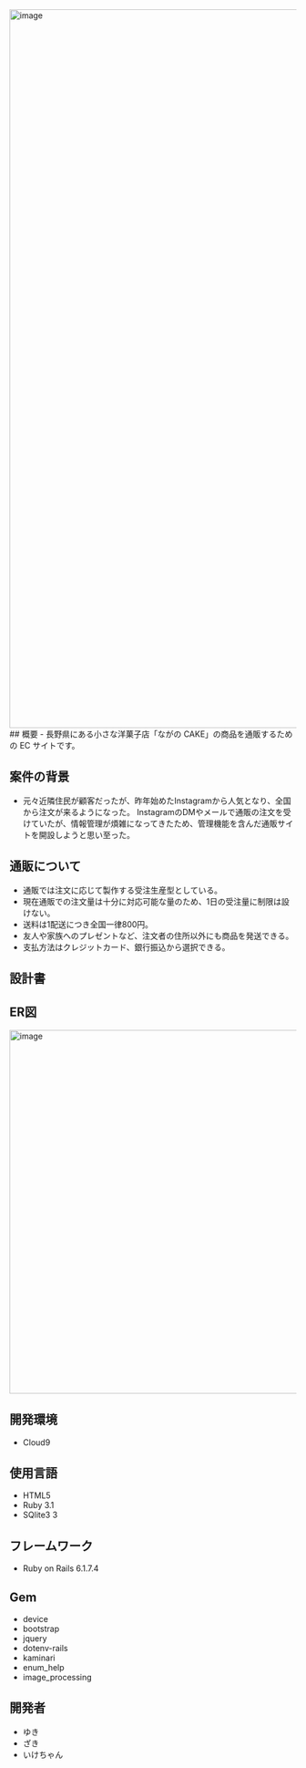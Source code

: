 <img width="1261" alt="image" src="https://github.com/webcamp-jagariko/nagano-cake/assets/121099971/196da584-ece4-4ca6-aa78-82a648e874d8">
## 概要
- 長野県にある小さな洋菓子店「ながの CAKE」の商品を通販するための EC サイトです。

## 案件の背景
- 元々近隣住民が顧客だったが、昨年始めたInstagramから人気となり、全国から注文が来るようになった。 InstagramのDMやメールで通販の注文を受けていたが、情報管理が煩雑になってきたため、管理機能を含んだ通販サイトを開設しようと思い至った。

## 通販について
- 通販では注文に応じて製作する受注生産型としている。
- 現在通販での注文量は十分に対応可能な量のため、1日の受注量に制限は設けない。
- 送料は1配送につき全国一律800円。
- 友人や家族へのプレゼントなど、注文者の住所以外にも商品を発送できる。
- 支払方法はクレジットカード、銀行振込から選択できる。

## 設計書
## ER図
<img width="638" alt="image" src="https://github.com/webcamp-jagariko/nagano-cake/assets/121099971/002e85cc-ffb4-4e85-843d-f0d7f3d0e3c5">

## 開発環境
- Cloud9

## 使用言語
- HTML5
- Ruby 3.1
- SQlite3 3

## フレームワーク
- Ruby on Rails 6.1.7.4

## Gem
- device
- bootstrap
- jquery
- dotenv-rails
- kaminari
- enum_help
- image_processing

## 開発者
- ゆき
- ざき
- いけちゃん
